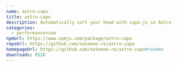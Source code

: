 ```yaml
---
name: astro-capo
title: astro-capo
description: Automatically sort your head with capo.js in Astro
categories:
  - performance+seo
npmUrl: https://www.npmjs.com/package/astro-capo
repoUrl: https://github.com/natemoo-re/astro-capo
homepageUrl: https://github.com/natemoo-re/astro-capo#readme
downloads: 8526
---
```

